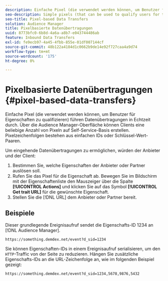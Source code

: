 ```yaml
---
description: Einfache Pixel (die verwendet werden können, um Benutzer für Eigenschaften zu qualifizieren) führen Datenübertragungen in Echtzeit durch. Über die Audience Manager-Oberfläche können Clients eine beliebige Anzahl von Pixeln auf Self-Service-Basis erstellen. Pixelzeichenfolgen bestehen aus einfachen IDs oder Schlüssel-Wert-Paaren.
seo-description: Simple pixels (that can be used to qualify users for traits) perform real-time data transfers. The Audience Manager interface lets clients create any number of pixels on a self-service basis. Pixel strings consist of simple IDs or key-value pairs.
seo-title: Pixel-based Data Transfers
solution: Audience Manager
title: Pixelbasierte Datenübertragungen
uuid: 8773bfc0-6b8d-4a6a-a8b7-e043744486ab
feature: Inbound Data Transfers
exl-id: fe9ecb97-4a45-4fbb-855e-01df007144cf
source-git-commit: 48b122a4184d1c0662b9de14e92f727caa4a9d74
workflow-type: tm+mt
source-wordcount: '175'
ht-degree: 0%

---
```


# Pixelbasierte Datenübertragungen {#pixel-based-data-transfers}

Einfache Pixel (die verwendet werden können, um Benutzer für Eigenschaften zu qualifizieren) führen Datenübertragungen in Echtzeit durch. Über die Audience Manager-Oberfläche können Clients eine beliebige Anzahl von Pixeln auf Self-Service-Basis erstellen. Pixelzeichenfolgen bestehen aus einfachen IDs oder Schlüssel-Wert-Paaren.

<!-- c_rt_inbound_pixel_transfers.xml -->

Um eingehende Datenübertragungen zu ermöglichen, würden der Anbieter und der Client:

1. Bestimmen Sie, welche Eigenschaften der Anbieter oder Partner auslösen soll.
1. Rufen Sie das Pixel für die Eigenschaft ab. Bewegen Sie im Bildschirm mit der Eigenschaftenliste den Mauszeiger über die Spalte **[!UICONTROL Actions]** und klicken Sie auf das Symbol **[!UICONTROL Get trait URL]** für die gewünschte Eigenschaft.
1. Stellen Sie die [!DNL URL] dem Anbieter oder Partner bereit.

## Beispiele

Dieser grundlegende Ereignisaufruf sendet die Eigenschafts-ID 1234 an [!DNL Audience Manager].

```
https://something.demdex.net/event?d_sid=1234
```

Sie können Eigenschaften-IDs in einem Ereignisaufruf serialisieren, um den `HTTP`-Traffic von der Seite zu reduzieren. Hängen Sie zusätzliche Eigenschafts-IDs an die URL-Zeichenfolge an, wie im folgenden Beispiel gezeigt:

```
https://something.demdex.net/event?d_sid=1234,5678,9876,5432
```
